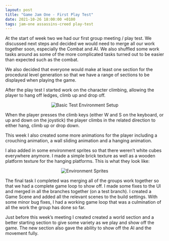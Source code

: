 ```yaml
---
layout: post
title: "Game Jam One - First Play Test"
date: 2021-10-26 18:00:00 +0100
tags: jam-one assassins-creed play-test
---
```


At the start of week two we had our first group meeting / play test. We discussed next steps and decided we would need to merge all our work together soon, especially the Combat and AI. We also shuffled some work tasks around as some of the more complicated tasks turned out to be easier than expected such as the combat.

We also decided that everyone would make at least one section for the procedural level generation so that we have a range of sections to be displayed when playing the game.

After the play test I started work on the character climbing, allowing the player to hang off ledges, climb up and drop off.

<p align="center">
  <img src="{{site.baseurl}}/assets/jam-one/hanging-collider.png" alt="Basic Test Environment Setup"/>
</p>

When the player presses the climb keys (either W and S on the keyboard, or up and down on the joystick) the player climbs in the related direction to either hang, climb up or drop down. 

This week I also created some more animations for the player including a crouching animation, a wall sliding animation and a hanging animation.

I also added in some environment sprites so that there weren’t white cubes everywhere anymore. I made a simple brick texture as well as a wooden platform texture for the hanging platforms. This is what they look like:
 
<p align="center">
  <img src="{{site.baseurl}}/assets/jam-one/environment-sprites.png" alt="Environment Sprites"/>
</p>

The final task I completed was merging all of the groups work together so that we had a complete game loop to show off. I made some fixes to the UI and merged in all the branches together (on a test branch). I created a Game Scene and added all the relevant scenes to the build settings. With some minor bug fixes, I had a working game loop that was a culmination of all the work the group has done so far.

Just before this week’s meeting I created created a world section and a better starting section to give some variety as we play and show off the game. The new section also gave the ability to show off the AI and the movement fully.